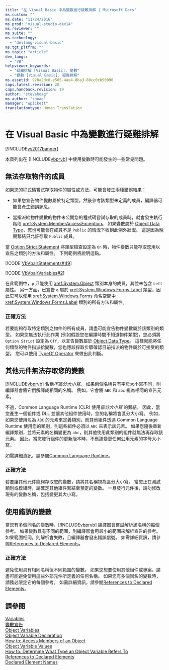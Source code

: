 ```yaml
---
title: "在 Visual Basic 中為變數進行疑難排解 | Microsoft Docs"
ms.custom: ""
ms.date: "11/24/2016"
ms.prod: "visual-studio-dev14"
ms.reviewer: ""
ms.suite: ""
ms.technology: 
  - "devlang-visual-basic"
ms.tgt_pltfrm: ""
ms.topic: "article"
dev_langs: 
  - "VB"
helpviewer_keywords: 
  - "疑難排解 [Visual Basic], 變數"
  - "變數 [Visual Basic], 疑難排解"
ms.assetid: 928a2dc8-e565-4ae4-8ba3-80cc0cb50090
caps.latest.revision: 20
caps.handback.revision: 19
author: "stevehoag"
ms.author: "shoag"
manager: "wpickett"
translationtype: Human Translation
---
```

# 在 Visual Basic 中為變數進行疑難排解
[!INCLUDE[vs2017banner](../../../../csharp/includes/vs2017banner.md)]

本頁列出在 [!INCLUDE[vbprvb](../../../../csharp/programming-guide/concepts/linq/includes/vbprvb_md.md)] 中使用變數時可能發生的一些常見問題。  
  
## 無法存取物件的成員  
 如果您的程式碼嘗試存取物件的屬性或方法，可能會發生兩種錯誤結果：  
  
-   如果您宣告物件變數屬於特定類型，然後參考該類型未定義的成員，編譯器可能會產生錯誤訊息。  
  
-   當指派給物件變數的物件未公開您的程式碼嘗試存取的成員時，就會發生執行階段 <xref:System.MemberAccessException>。 如果變數屬於 [Object Data Type](../../../../visual-basic/language-reference/data-types/object-data-type.md)，您也可能會在成員不是 `Public` 的情況下收到此例外狀況。 這是因為晚期繫結只允許存取 `Public` 成員。  
  
 當 [Option Strict Statement](../../../../visual-basic/language-reference/statements/option-strict-statement.md) 將類型檢查設定為 `On` 時，物件變數只能存取您用以宣告之類別的方法和屬性。 下列範例將說明這點。  
  
 [!CODE [VbVbalrStatements#49](../CodeSnippet/VS_Snippets_VBCSharp/VbVbalrStatements#49)]  
  
 [!CODE [VbVbalrVariables#2](../CodeSnippet/VS_Snippets_VBCSharp/VbVbalrVariables#2)]  
  
 在此範例中，`p` 只能使用 <xref:System.Object> 類別本身的成員，其並未包含 `Left` 屬性。 另一方面，已宣告 `q` 屬於 <xref:System.Windows.Forms.Label> 類型，因此它可以使用 <xref:System.Windows.Forms> 命名空間中 <xref:System.Windows.Forms.Label> 類別的所有方法和屬性。  
  
### 正確方法  
 若要能夠存取特定類別之物件的所有成員，請盡可能宣告物件變數屬於該類別的類型。 如果您無法執行此作業 \(例如假設您在編譯時間不知道物件類型\)，您必須將 `Option Strict` 設定為 `Off`，以宣告變數屬於 [Object Data Type](../../../../visual-basic/language-reference/data-types/object-data-type.md)。 這樣就能將任何類型的物件指派給變數，您也應該採取步驟確認目前指派的物件屬於可接受的類型。 您可以使用 [TypeOf Operator](../../../../visual-basic/language-reference/operators/typeof-operator.md) 來做出此判斷。  
  
## 其他元件無法存取您的變數  
 [!INCLUDE[vbprvb](../../../../csharp/programming-guide/concepts/linq/includes/vbprvb_md.md)] 名稱*不區分大小寫*。 如果兩個名稱只有字母大小寫不同，則編譯器會將它們解譯成相同的名稱。 例如，它會將 `ABC` 和 `abc` 視為相同的宣告元素。  
  
 不過，Common Language Runtime \(CLR\) 使用*區分大小寫* 的繫結。 因此，當您產生一個組件或 DLL 並讓其他組件使用時，您的名稱將會區分大小寫。 例如，如果您使用名為 `ABC` 的元素來定義類別，而其他組件透過 Common Language Runtime 使用您的類別，則這些組件必須以 `ABC` 來表示該元素。 如果您隨後重新編譯類別，並將元素的名稱變更為 `abc`，則其他使用此類別的組件就無法再存取該元素。 因此，當您發行組件的更新版本時，不應該變更任何公用元素的字母大小寫。  
  
 如需詳細資訊，請參閱[Common Language Runtime](../Topic/Common%20Language%20Runtime%20\(CLR\).md)。  
  
### 正確方法  
 若要讓其他元件能夠存取您的變數，請將其名稱視為區分大小寫。 當您正在測試類別或模組時，請確定其他組件繫結至預定的變數。 一旦發行元件後，請勿修改現有的變數名稱，包括變更其大小寫。  
  
## 使用錯誤的變數  
 當您有多個同名的變數時，[!INCLUDE[vbprvb](../../../../csharp/programming-guide/concepts/linq/includes/vbprvb_md.md)] 編譯器會嘗試解析該名稱的每個參考。 如果變數具有不同的範圍，則編譯器會用最小的範圍來解析宣告的參考。 如果範圍相同，則解析會失敗，且編譯器會發出錯誤信號。 如需詳細資訊，請參閱[References to Declared Elements](../../../../visual-basic/programming-guide/language-features/declared-elements/references-to-declared-elements.md)。  
  
### 正確方法  
 避免使用具有相同名稱但不同範圍的變數。 如果您想要使用其他組件或專案，請盡可能避免使用這些外部元件所定義的任何名稱。 如果您有多個同名的變數時，請務必限定它的每個參考。 如需詳細資訊，請參閱[References to Declared Elements](../../../../visual-basic/programming-guide/language-features/declared-elements/references-to-declared-elements.md)。  
  
## 請參閱  
 [Variables](../../../../visual-basic/programming-guide/language-features/variables/index.md)   
 [變數宣告](../../../../visual-basic/programming-guide/language-features/variables/variable-declaration.md)   
 [Object Variables](../../../../visual-basic/programming-guide/language-features/variables/object-variables.md)   
 [Object Variable Declaration](../../../../visual-basic/programming-guide/language-features/variables/object-variable-declaration.md)   
 [How to: Access Members of an Object](../../../../visual-basic/programming-guide/language-features/variables/how-to-access-members-of-an-object.md)   
 [Object Variable Values](../../../../visual-basic/programming-guide/language-features/variables/object-variable-values.md)   
 [How to: Determine What Type an Object Variable Refers To](../../../../visual-basic/programming-guide/language-features/variables/how-to-determine-what-type-an-object-variable-refers-to.md)   
 [References to Declared Elements](../../../../visual-basic/programming-guide/language-features/declared-elements/references-to-declared-elements.md)   
 [Declared Element Names](../../../../visual-basic/programming-guide/language-features/declared-elements/declared-element-names.md)